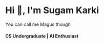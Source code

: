 <h1>Hi 👋, I'm Sugam Karki</h1><span>You can call me Magus though</span>
<h4>CS Undergraduate | AI Enthusiast</h4>

